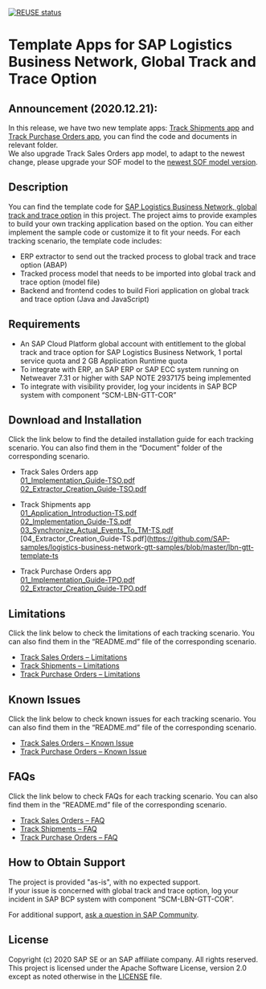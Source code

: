 [![REUSE status](https://api.reuse.software/badge/github.com/SAP-samples/logistics-business-network-gtt-samples)](https://api.reuse.software/info/github.com/SAP-samples/logistics-business-network-gtt-samples) 
# Template Apps for SAP Logistics Business Network, Global Track and Trace Option

## Announcement (2020.12.21):
In this release, we have two new template apps: [Track Shipments app](https://github.com/SAP-samples/logistics-business-network-gtt-samples/tree/master/lbn-gtt-template-ts) and [Track Purchase Orders app](https://github.com/SAP-samples/logistics-business-network-gtt-samples/tree/master/lbn-gtt-template-tpo), you can find the code and documents in relevant folder.  </br>
We also upgrade Track Sales Orders app model, to adapt to the newest change, please upgrade your SOF model to the [newest SOF model version](https://github.com/SAP-samples/logistics-business-network-gtt-samples/blob/master/lbn-gtt-template-tso/Model/sof-model-2020122101.json).

## Description
You can find the template code for [SAP Logistics Business Network, global track and trace option]( https://help.sap.com/viewer/product/SAP_LBN_GTT_OPTION/LBN/en-US?task=discover_task) in this project. The project aims to provide examples to build your own tracking application based on the option. You can either implement the sample code or customize it to fit your needs. For each tracking scenario, the template code includes: 
* ERP extractor to send out the tracked process to global track and trace option (ABAP) 
* Tracked process model that needs to be imported into global track and trace option (model file) 
* Backend and frontend codes to build Fiori application on global track and trace option (Java and JavaScript)
 
## Requirements
* An SAP Cloud Platform global account with entitlement to the global track and trace option for SAP Logistics Business Network, 1 portal service quota and 2 GB Application Runtime quota
* To integrate with ERP, an SAP ERP or SAP ECC system running on Netweaver 7.31 or higher with SAP NOTE 2937175 being implemented
* To integrate with visibility provider, log your incidents in SAP BCP system with component “SCM-LBN-GTT-COR”

## Download and Installation
Click the link below to find the detailed installation guide for each tracking scenario. You can also find them in the “Document” folder of the corresponding scenario.
* Track Sales Orders app </br>
[01_Implementation_Guide-TSO.pdf](https://github.com/SAP-samples/logistics-business-network-gtt-samples/blob/master/lbn-gtt-template-tso/Documents/01_Implementation_Guide-TSO.pdf)  </br>
[02_Extractor_Creation_Guide-TSO.pdf](https://github.com/SAP-samples/logistics-business-network-gtt-samples/blob/master/lbn-gtt-template-tso/Documents/02_Extractor_Creation_Guide-TSO.pdf)  </br>

* Track Shipments app </br>
[01_Application_Introduction-TS.pdf](https://github.com/SAP-samples/logistics-business-network-gtt-samples/blob/master/lbn-gtt-template-ts/Documents/01_Application_Introduction-TS.pdf) </br>
[02_Implementation_Guide-TS.pdf](https://github.com/SAP-samples/logistics-business-network-gtt-samples/blob/master/lbn-gtt-template-ts/Documents/02_Implementation_Guide-TS.pdf) </br>
[03_Synchronize_Actual_Events_To_TM-TS.pdf](https://github.com/SAP-samples/logistics-business-network-gtt-samples/blob/master/lbn-gtt-template-ts/Documents/03_Synchronize_Actual_Events_To_TM-TS.pdf) </br>
[04_Extractor_Creation_Guide-TS.pdf](https://github.com/SAP-samples/logistics-business-network-gtt-samples/blob/master/lbn-gtt-template-ts

* Track Purchase Orders app </br>
[01_Implementation_Guide-TPO.pdf](https://github.com/SAP-samples/logistics-business-network-gtt-samples/blob/master/lbn-gtt-template-tpo/Documents/01_Implementation_Guide-TPO.pdf) </br>
[02_Extractor_Creation_Guide-TPO.pdf](https://github.com/SAP-samples/logistics-business-network-gtt-samples/blob/master/lbn-gtt-template-tpo/Documents/02_Extractor_Creation_Guide-TPO.pdf) </br>


## Limitations
Click the link below to check the limitations of each tracking scenario. You can also find them in the “README.md” file of the corresponding scenario.
* [Track Sales Orders – Limitations](https://github.com/SAP-samples/logistics-business-network-gtt-samples/blob/master/lbn-gtt-template-tso/README.md#limitations)
* [Track Shipments – Limitations](https://github.com/SAP-samples/logistics-business-network-gtt-samples/blob/master/lbn-gtt-template-ts/README.md#limitations)
* [Track Purchase Orders – Limitations](https://github.com/SAP-samples/logistics-business-network-gtt-samples/blob/master/lbn-gtt-template-tpo/README.md#limitations)

## Known Issues
Click the link below to check known issues for each tracking scenario. You can also find them in the “README.md” file of the corresponding scenario.
* [Track Sales Orders – Known Issue](https://github.com/SAP-samples/logistics-business-network-gtt-samples/blob/master/lbn-gtt-template-tso/README.md#known-issue)
* [Track Purchase Orders – Known Issue](https://github.com/SAP-samples/logistics-business-network-gtt-samples/blob/master/lbn-gtt-template-tpo/README.md#known-issue)



## FAQs
Click the link below to check FAQs for each tracking scenario. You can also find them in the “README.md” file of the corresponding scenario.
* [Track Sales Orders – FAQ](https://github.com/SAP-samples/logistics-business-network-gtt-samples/blob/master/lbn-gtt-template-tso/README.md#faqs)
* [Track Shipments – FAQ](https://github.com/SAP-samples/logistics-business-network-gtt-samples/blob/master/lbn-gtt-template-ts/README.md#faqs)
* [Track Purchase Orders – FAQ](https://github.com/SAP-samples/logistics-business-network-gtt-samples/blob/master/lbn-gtt-template-tpo/README.md#faqs)

## How to Obtain Support
The project is provided "as-is", with no expected support. </br>
If your issue is concerned with global track and trace option, log your incident in SAP BCP system with component “SCM-LBN-GTT-COR”. 

For additional support, [ask a question in SAP Community](https://answers.sap.com/questions/ask.html?additionalTagId=73555000100800000602).

## License
Copyright (c) 2020 SAP SE or an SAP affiliate company. All rights reserved. This project is licensed under the Apache Software License, version 2.0 except as noted otherwise in the [LICENSE](https://github.com/SAP-samples/logistics-business-network-gtt-samples/blob/master/LICENSES/Apache-2.0.txt) file.   
